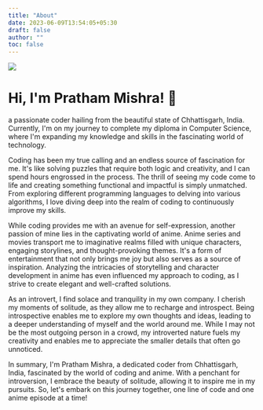 ```yaml
---
title: "About"
date: 2023-06-09T13:54:05+05:30
draft: false
author: ""
toc: false
---
```


![](/img/avtar.jpg)

# Hi, I'm Pratham Mishra! 👋

 a passionate coder hailing from the beautiful state of Chhattisgarh, India. Currently, I'm on my journey to complete my diploma in Computer Science, where I'm expanding my knowledge and skills in the fascinating world of technology.

Coding has been my true calling and an endless source of fascination for me. It's like solving puzzles that require both logic and creativity, and I can spend hours engrossed in the process. The thrill of seeing my code come to life and creating something functional and impactful is simply unmatched. From exploring different programming languages to delving into various algorithms, I love diving deep into the realm of coding to continuously improve my skills.

While coding provides me with an avenue for self-expression, another passion of mine lies in the captivating world of anime. Anime series and movies transport me to imaginative realms filled with unique characters, engaging storylines, and thought-provoking themes. It's a form of entertainment that not only brings me joy but also serves as a source of inspiration. Analyzing the intricacies of storytelling and character development in anime has even influenced my approach to coding, as I strive to create elegant and well-crafted solutions.

As an introvert, I find solace and tranquility in my own company. I cherish my moments of solitude, as they allow me to recharge and introspect. Being introspective enables me to explore my own thoughts and ideas, leading to a deeper understanding of myself and the world around me. While I may not be the most outgoing person in a crowd, my introverted nature fuels my creativity and enables me to appreciate the smaller details that often go unnoticed.

In summary, I'm Pratham Mishra, a dedicated coder from Chhattisgarh, India, fascinated by the world of coding and anime. With a penchant for introversion, I embrace the beauty of solitude, allowing it to inspire me in my pursuits. So, let's embark on this journey together, one line of code and one anime episode at a time!
